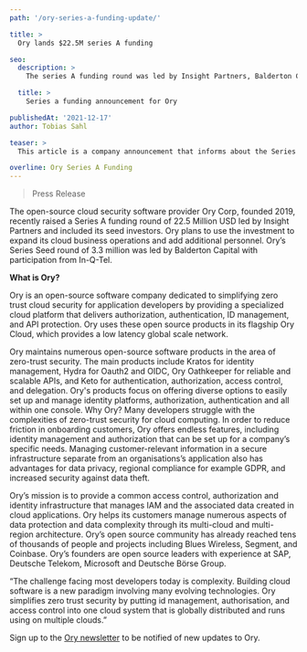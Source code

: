 ```yaml
---
path: '/ory-series-a-funding-update/'

title: >
  Ory lands $22.5M series A funding 

seo:
  description: >
    The series A funding round was led by Insight Partners, Balderton Capital, and In-Q-Tel. Ory has now raised a total of $25 million in funding.

  title: >
    Series a funding announcement for Ory

publishedAt: '2021-12-17'
author: Tobias Sahl

teaser: >
  This article is a company announcement that informs about the Series A investment.

overline: Ory Series A Funding
---
```


>Press Release

The open-source cloud security software provider Ory Corp, founded 2019, recently raised a
Series A funding round of 22.5 Million USD led by Insight Partners and included its seed
investors. Ory plans to use the investment to expand its cloud business operations and add
additional personnel. Ory’s Series Seed round of 3.3 million was led by Balderton Capital
with participation from In-Q-Tel. 

**What is Ory?**

Ory is an open-source software company dedicated to simplifying zero trust
cloud security for application developers by providing a specialized cloud platform that
delivers authorization, authentication, ID management, and API protection. Ory uses these
open source products in its flagship Ory Cloud, which provides a low latency global scale
network.

Ory maintains numerous open-source software products in the area of zero-trust security. The
main products include Kratos for identity management, Hydra for Oauth2 and OIDC, Ory
Oathkeeper for reliable and scalable APIs, and Keto for authentication, authorization, access
control, and delegation. Ory's products focus on offering diverse options to easily set up and
manage identity platforms, authorization, authentication and all within one console.
Why Ory? Many developers struggle with the complexities of zero-trust security for cloud
computing. In order to reduce friction in onboarding customers, Ory offers endless features,
including identity management and authorization that can be set up for a company’s specific
needs. Managing customer-relevant information in a secure infrastructure separate from an
organisations’s application also has advantages for data privacy, regional compliance for
example GDPR, and increased security against data theft.

Ory’s mission is to provide a common access control, authorization and identity
infrastructure that manages IAM and the associated data created in cloud applications. Ory
helps its customers manage numerous aspects of data protection and data complexity through
its multi-cloud and multi-region architecture. Ory’s open source community has already
reached tens of thousands of people and projects including Blues Wireless, Segment, and
Coinbase. Ory’s founders are open source leaders with experience at SAP, Deutsche
Telekom, Microsoft and Deutsche Börse Group.

“The challenge facing most developers today is complexity. Building cloud software is a new
paradigm involving many evolving technologies. Ory simplifies zero trust security by putting
id management, authorisation, and access control into one cloud system that is globally
distributed and runs using on multiple clouds.” 

Sign up to the [Ory newsletter](https://ory.us10.list-manage.com/subscribe?u=ffb1a878e4ec6c0ed312a3480&id=f605a41b53)
to be notified of new updates to Ory.